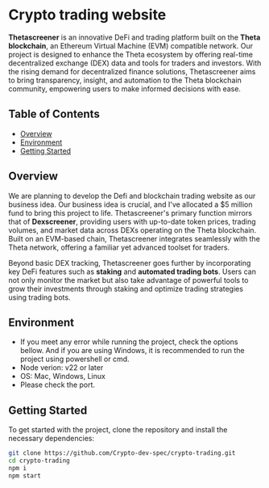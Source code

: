 # Crypto trading website

**Thetascreener** is an innovative DeFi and trading platform built on the **Theta blockchain**, an Ethereum Virtual Machine (EVM) compatible network. 
Our project is designed to enhance the Theta ecosystem by offering real-time decentralized exchange (DEX) data and tools for traders and investors. 
With the rising demand for decentralized finance solutions, Thetascreener aims to bring transparency, insight, and automation to the Theta blockchain community, empowering users to make informed decisions with ease.

## Table of Contents
- [Overview](#overview)
- [Environment](#environment)
- [Getting Started](#getting-started)

## Overview

We are planning to develop the Defi and blockchain trading website as our business idea.
Our business idea is crucial, and I've allocated a $5 million fund to bring this project to life. 
Thetascreener's primary function mirrors that of **Dexscreener**, providing users with up-to-date token prices, trading volumes, and market data across DEXs operating on the Theta blockchain. Built on an EVM-based chain, Thetascreener integrates seamlessly with the Theta network, offering a familiar yet advanced toolset for traders.

Beyond basic DEX tracking, Thetascreener goes further by incorporating key DeFi features such as **staking** and **automated trading bots**. Users can not only monitor the market but also take advantage of powerful tools to grow their investments through staking and optimize trading strategies using trading bots.

## Environment

- If you meet any error while running the project, check the options bellow. 
And if you are using Windows, it is recommended to run the project using powershell or cmd.
- Node verion: v22 or later
- OS: Mac, Windows, Linux
- Please check the port.

## Getting Started

To get started with the project, clone the repository and install the necessary dependencies:

```bash
git clone https://github.com/Crypto-dev-spec/crypto-trading.git
cd crypto-trading
npm i
npm start
